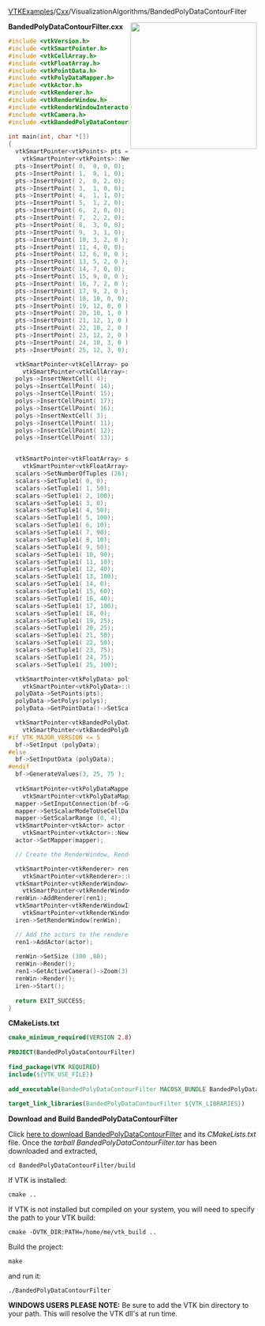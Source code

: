 [VTKExamples](/home/)/[Cxx](/Cxx)/VisualizationAlgorithms/BandedPolyDataContourFilter

<img align="right" src="https://github.com/lorensen/VTKExamples/blob/gh-pages/Testing/Baseline/VisualizationAlgorithms/TestBandedPolyDataContourFilter.png?raw=true" width="256" />

**BandedPolyDataContourFilter.cxx**
```c++
#include <vtkVersion.h>
#include <vtkSmartPointer.h>
#include <vtkCellArray.h>
#include <vtkFloatArray.h>
#include <vtkPointData.h>
#include <vtkPolyDataMapper.h>
#include <vtkActor.h>
#include <vtkRenderer.h>
#include <vtkRenderWindow.h>
#include <vtkRenderWindowInteractor.h>
#include <vtkCamera.h>
#include <vtkBandedPolyDataContourFilter.h>
 
int main(int, char *[])
{
  vtkSmartPointer<vtkPoints> pts = 
    vtkSmartPointer<vtkPoints>::New();
  pts->InsertPoint( 0,  0, 0, 0);
  pts->InsertPoint( 1,  0, 1, 0);
  pts->InsertPoint( 2,  0, 2, 0);
  pts->InsertPoint( 3,  1, 0, 0);
  pts->InsertPoint( 4,  1, 1, 0);
  pts->InsertPoint( 5,  1, 2, 0);
  pts->InsertPoint( 6,  2, 0, 0);
  pts->InsertPoint( 7,  2, 2, 0);
  pts->InsertPoint( 8,  3, 0, 0);
  pts->InsertPoint( 9,  3, 1, 0);
  pts->InsertPoint( 10, 3, 2, 0 );
  pts->InsertPoint( 11, 4, 0, 0);
  pts->InsertPoint( 12, 6, 0, 0 );
  pts->InsertPoint( 13, 5, 2, 0 );
  pts->InsertPoint( 14, 7, 0, 0);
  pts->InsertPoint( 15, 9, 0, 0 );
  pts->InsertPoint( 16, 7, 2, 0 );
  pts->InsertPoint( 17, 9, 2, 0 );
  pts->InsertPoint( 18, 10, 0, 0);
  pts->InsertPoint( 19, 12, 0, 0 );
  pts->InsertPoint( 20, 10, 1, 0 );
  pts->InsertPoint( 21, 12, 1, 0 );
  pts->InsertPoint( 22, 10, 2, 0 );
  pts->InsertPoint( 23, 12, 2, 0 );
  pts->InsertPoint( 24, 10, 3, 0 );
  pts->InsertPoint( 25, 12, 3, 0);

  vtkSmartPointer<vtkCellArray> polys = 
    vtkSmartPointer<vtkCellArray>::New();
  polys->InsertNextCell( 4);
  polys->InsertCellPoint( 14);
  polys->InsertCellPoint( 15);
  polys->InsertCellPoint( 17);
  polys->InsertCellPoint( 16);
  polys->InsertNextCell( 3);
  polys->InsertCellPoint( 11);
  polys->InsertCellPoint( 12);
  polys->InsertCellPoint( 13);


  vtkSmartPointer<vtkFloatArray> scalars = 
    vtkSmartPointer<vtkFloatArray>::New();
  scalars->SetNumberOfTuples (26);
  scalars->SetTuple1( 0, 0);
  scalars->SetTuple1( 1, 50);
  scalars->SetTuple1( 2, 100);
  scalars->SetTuple1( 3, 0);
  scalars->SetTuple1( 4, 50);
  scalars->SetTuple1( 5, 100);
  scalars->SetTuple1( 6, 10);
  scalars->SetTuple1( 7, 90);
  scalars->SetTuple1( 8, 10);
  scalars->SetTuple1( 9, 50);
  scalars->SetTuple1( 10, 90);
  scalars->SetTuple1( 11, 10);
  scalars->SetTuple1( 12, 40);
  scalars->SetTuple1( 13, 100);
  scalars->SetTuple1( 14, 0);
  scalars->SetTuple1( 15, 60);
  scalars->SetTuple1( 16, 40);
  scalars->SetTuple1( 17, 100);
  scalars->SetTuple1( 18, 0);
  scalars->SetTuple1( 19, 25);
  scalars->SetTuple1( 20, 25);
  scalars->SetTuple1( 21, 50);
  scalars->SetTuple1( 22, 50);
  scalars->SetTuple1( 23, 75);
  scalars->SetTuple1( 24, 75);
  scalars->SetTuple1( 25, 100);

  vtkSmartPointer<vtkPolyData> polyData = 
    vtkSmartPointer<vtkPolyData>::New();
  polyData->SetPoints(pts);
  polyData->SetPolys(polys);
  polyData->GetPointData()->SetScalars(scalars);

  vtkSmartPointer<vtkBandedPolyDataContourFilter> bf = 
    vtkSmartPointer<vtkBandedPolyDataContourFilter>::New();
#if VTK_MAJOR_VERSION <= 5
  bf->SetInput (polyData);
#else
  bf->SetInputData (polyData);
#endif
  bf->GenerateValues(3, 25, 75 );
      
  vtkSmartPointer<vtkPolyDataMapper> mapper = 
    vtkSmartPointer<vtkPolyDataMapper>::New();
  mapper->SetInputConnection(bf->GetOutputPort());
  mapper->SetScalarModeToUseCellData();
  mapper->SetScalarRange (0, 4);
  vtkSmartPointer<vtkActor> actor = 
    vtkSmartPointer<vtkActor>::New();
  actor->SetMapper(mapper);

  // Create the RenderWindow, Renderer and both Actors

  vtkSmartPointer<vtkRenderer> ren1 = 
    vtkSmartPointer<vtkRenderer>::New();
  vtkSmartPointer<vtkRenderWindow> renWin = 
    vtkSmartPointer<vtkRenderWindow>::New();
  renWin->AddRenderer(ren1);
  vtkSmartPointer<vtkRenderWindowInteractor> iren = 
    vtkSmartPointer<vtkRenderWindowInteractor>::New();
  iren->SetRenderWindow(renWin);

  // Add the actors to the renderer, set the background and size
  ren1->AddActor(actor);
  
  renWin->SetSize (300 ,80);
  renWin->Render();
  ren1->GetActiveCamera()->Zoom(3);
  renWin->Render();
  iren->Start();
  
  return EXIT_SUCCESS;
}
```
**CMakeLists.txt**
```cmake
cmake_minimum_required(VERSION 2.8)
 
PROJECT(BandedPolyDataContourFilter)
 
find_package(VTK REQUIRED)
include(${VTK_USE_FILE})
 
add_executable(BandedPolyDataContourFilter MACOSX_BUNDLE BandedPolyDataContourFilter.cxx)
 
target_link_libraries(BandedPolyDataContourFilter ${VTK_LIBRARIES})
```

**Download and Build BandedPolyDataContourFilter**

Click [here to download BandedPolyDataContourFilter](https://github.com/lorensen/VTKWikiExamplesTarballs/raw/master/BandedPolyDataContourFilter.tar) and its *CMakeLists.txt* file.
Once the *tarball BandedPolyDataContourFilter.tar* has been downloaded and extracted,
```
cd BandedPolyDataContourFilter/build 
```
If VTK is installed:
```
cmake ..
```
If VTK is not installed but compiled on your system, you will need to specify the path to your VTK build:
```
cmake -DVTK_DIR:PATH=/home/me/vtk_build ..
```
Build the project:
```
make
```
and run it:
```
./BandedPolyDataContourFilter
```
**WINDOWS USERS PLEASE NOTE:** Be sure to add the VTK bin directory to your path. This will resolve the VTK dll's at run time.

